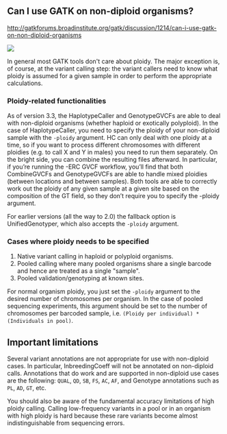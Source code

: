 ## Can I use GATK on non-diploid organisms?

http://gatkforums.broadinstitute.org/gatk/discussion/1214/can-i-use-gatk-on-non-diploid-organisms

<img src="https://us.v-cdn.net/5019796/uploads/FileUpload/d3/424549fd16f54f89339a95b6634461.jpg" />
<p>In general most GATK tools don't care about ploidy. The major exception is, of course, at the variant calling step: the variant callers need to know what ploidy is assumed for a given sample in order to perform the appropriate calculations. </p>
<h3>Ploidy-related functionalities</h3>
<p>As of version 3.3, the HaplotypeCaller and GenotypeGVCFs are able to deal with non-diploid organisms (whether haploid or exotically polyploid). In the case of HaplotypeCaller, you need to specify the ploidy of your non-diploid sample with the <code>-ploidy</code> argument. HC can only deal with one ploidy at a time, so if you want to process different chromosomes with different ploidies (e.g. to call X and Y in males) you need to run them separately. On the bright side, you can combine the resulting files afterward. In particular, if you’re running the -ERC GVCF workflow, you’ll find that both CombineGVCFs and GenotypeGVCFs are able to handle mixed ploidies (between locations and between samples). Both tools are able to correctly work out the ploidy of any given sample at a given site based on the composition of the GT field, so they don’t require you to specify the -ploidy argument.</p>
<p>For earlier versions (all the way to 2.0) the fallback option is UnifiedGenotyper, which also accepts the <code>-ploidy</code> argument. </p>
<h3>Cases where ploidy needs to be specified</h3>
<ol>
<li>Native variant calling in haploid or polyploid organisms.  </li>
<li>Pooled calling where many pooled organisms share a single barcode and hence are treated as a single &quot;sample&quot;.  </li>
<li>Pooled validation/genotyping at known sites.  </li>
</ol>
<p>For normal organism ploidy, you just set the <code>-ploidy</code> argument to the desired number of chromosomes per organism. In the case of pooled sequencing experiments, this argument should be set to the number of chromosomes per barcoded sample, i.e. <code>(Ploidy per individual) * (Individuals in pool)</code>.</p>
<h2>Important limitations</h2>
<p>Several variant annotations are not appropriate for use with non-diploid cases. In particular, InbreedingCoeff will not be annotated on non-diploid calls. Annotations that do work and are supported in non-diploid use cases are the following: <code>QUAL</code>, <code>QD</code>, <code>SB</code>, <code>FS</code>, <code>AC</code>, <code>AF</code>, and Genotype annotations such as <code>PL</code>, <code>AD</code>, <code>GT</code>, etc.</p>
<p>You should also be aware of the fundamental accuracy limitations of high ploidy calling. Calling low-frequency variants in a pool or in an organism with high ploidy is hard because these rare variants become almost indistinguishable from sequencing errors. </p>